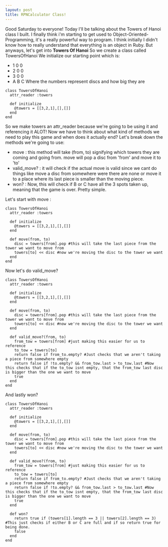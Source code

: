 ```yaml
---
layout: post
title: RPNCalculator Class!
---
```


Good Saturday to everyone! Today I'll be talking about the Towers of Hanoi class I built.
I finally think i'm starting to get used to Object-Oriented-Programming, it's a really powerful way to program.
I think initially I didn't know how to really understand that everything is an object in Ruby.
But anyways, let's get into
**Towers Of Hanoi**
So we create a class called TowersOfHanoi
We initialize our starting point which is:
* 1 0 0
* 2 0 0
* 3 0 0
* A B C
Where the numbers represent discs and how big they are
~~~~
class TowersOfHanoi
  attr_reader :towers

  def initialize
    @towers = [[3,2,1],[],[]]
  end
end
~~~~

So we make towers an attr_reader because we're going to be using it and referencing it ALOT!
Now we have to think about what kind of methods we need to play this game and when does it actually end?
Let's break down the methods we're going to use:
* move : this method will take (from, to) signifying which towers they are coming and going from. move will pop a disc from 'from' and move it to 'to'
* valid_move? : it will check if the actual move is valid since we cant do things like move a disc from somewhere were there are none or move it to a place where its last piece is smaller than the moving piece.
* won? : Now, this will check if B or C have all the 3 spots taken up, meaning that the game is over. Pretty simple.

Let's start with move :
~~~~
class TowersOfHanoi
  attr_reader :towers

  def initialize
    @towers = [[3,2,1],[],[]]
  end

  def move(from, to)
    disc = towers[from].pop #this will take the last piece from the tower we want to move from
    towers[to] << disc #now we're moving the disc to the tower we want
  end
end
~~~~

Now let's do valid_move?
~~~~
class TowersOfHanoi
  attr_reader :towers

  def initialize
    @towers = [[3,2,1],[],[]]
  end

  def move(from, to)
    disc = towers[from].pop #this will take the last piece from the tower we want to move from
    towers[to] << disc #now we're moving the disc to the tower we want
  end

  def valid_move?(from, to)
    from_tow = towers[from] #just making this easier for us to reference
    to_tow = towers[to]
    return false if from_to.empty? #Just checks that we aren't taking a piece from somewhere empty
    return false if !to.empty? && from_tow.last > to_tow.last #Now this checks that if the to_tow isnt empty, that the from_tow last disc is bigger than the one we want to move
    true
  end
end
~~~~

And lastly won?

~~~~
class TowersOfHanoi
  attr_reader :towers

  def initialize
    @towers = [[3,2,1],[],[]]
  end

  def move(from, to)
    disc = towers[from].pop #this will take the last piece from the tower we want to move from
    towers[to] << disc #now we're moving the disc to the tower we want
  end

  def valid_move?(from, to)
    from_tow = towers[from] #just making this easier for us to reference
    to_tow = towers[to]
    return false if from_to.empty? #Just checks that we aren't taking a piece from somewhere empty
    return false if !to.empty? && from_tow.last > to_tow.last #Now this checks that if the to_tow isnt empty, that the from_tow last disc is bigger than the one we want to move
    true
  end

  def won?
    return true if (towers[1].length == 3 || towers[2].length == 3) #This just checks if either B or C are full and if so return true for being done.
    false
  end
end
~~~~
